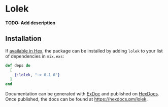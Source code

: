 # Lolek

**TODO: Add description**

## Installation

If [available in Hex](https://hex.pm/docs/publish), the package can be installed
by adding `lolek` to your list of dependencies in `mix.exs`:

```elixir
def deps do
  [
    {:lolek, "~> 0.1.0"}
  ]
end
```

Documentation can be generated with [ExDoc](https://github.com/elixir-lang/ex_doc)
and published on [HexDocs](https://hexdocs.pm). Once published, the docs can
be found at <https://hexdocs.pm/lolek>.

